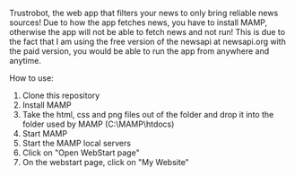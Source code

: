 Trustrobot, the web app that filters your news to only bring reliable news sources! Due to how the app fetches news, you have to install MAMP, otherwise the app will not be able to fetch news and not run!
This is due to the fact that I am using the free version of the newsapi at newsapi.org with the paid version, you would be able to run the app from anywhere and anytime.

How to use:
1) Clone this repository
2) Install MAMP
3) Take the html, css and png files out of the folder and drop it into the folder used by MAMP (C:\MAMP\htdocs)
4) Start MAMP
5) Start the MAMP local servers
6) Click on "Open WebStart page"
7) On the webstart page, click on "My Website"
